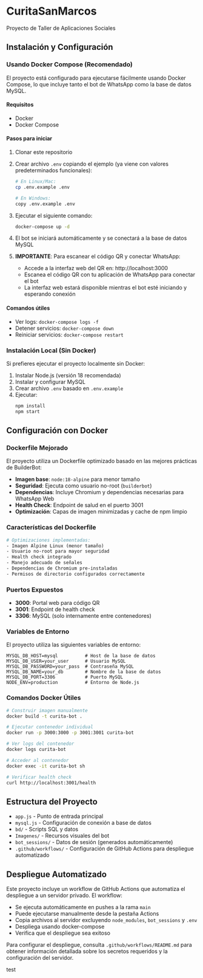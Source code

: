 # CuritaSanMarcos
Proyecto de Taller de Aplicaciones Sociales

## Instalación y Configuración

### Usando Docker Compose (Recomendado)

El proyecto está configurado para ejecutarse fácilmente usando Docker Compose, lo que incluye tanto el bot de WhatsApp como la base de datos MySQL.

#### Requisitos
- Docker
- Docker Compose

#### Pasos para iniciar
1. Clonar este repositorio
2. Crear archivo `.env` copiando el ejemplo (ya viene con valores predeterminados funcionales):

   ```bash
   # En Linux/Mac:
   cp .env.example .env
   
   # En Windows:
   copy .env.example .env
   ```

3. Ejecutar el siguiente comando:

   ```bash
   docker-compose up -d
   ```

4. El bot se iniciará automáticamente y se conectará a la base de datos MySQL

5. **IMPORTANTE**: Para escanear el código QR y conectar WhatsApp:
   - Accede a la interfaz web del QR en: http://localhost:3000
   - Escanea el código QR con tu aplicación de WhatsApp para conectar el bot
   - La interfaz web estará disponible mientras el bot esté iniciando y esperando conexión

#### Comandos útiles
- Ver logs: `docker-compose logs -f`
- Detener servicios: `docker-compose down`
- Reiniciar servicios: `docker-compose restart`

### Instalación Local (Sin Docker)

Si prefieres ejecutar el proyecto localmente sin Docker:

1. Instalar Node.js (versión 18 recomendada)
2. Instalar y configurar MySQL
3. Crear archivo `.env` basado en `.env.example`
4. Ejecutar:
   ```bash
   npm install
   npm start
   ```

## Configuración con Docker

### Dockerfile Mejorado

El proyecto utiliza un Dockerfile optimizado basado en las mejores prácticas de BuilderBot:

- **Imagen base**: `node:18-alpine` para menor tamaño
- **Seguridad**: Ejecuta como usuario no-root (`builderbot`)
- **Dependencias**: Incluye Chromium y dependencias necesarias para WhatsApp Web
- **Health Check**: Endpoint de salud en el puerto 3001
- **Optimización**: Capas de imagen minimizadas y cache de npm limpio

### Características del Dockerfile

```dockerfile
# Optimizaciones implementadas:
- Imagen Alpine Linux (menor tamaño)
- Usuario no-root para mayor seguridad
- Health check integrado
- Manejo adecuado de señales
- Dependencias de Chromium pre-instaladas
- Permisos de directorio configurados correctamente
```

### Puertos Expuestos

- **3000**: Portal web para código QR
- **3001**: Endpoint de health check
- **3306**: MySQL (solo internamente entre contenedores)

### Variables de Entorno

El proyecto utiliza las siguientes variables de entorno:

```env
MYSQL_DB_HOST=mysql          # Host de la base de datos
MYSQL_DB_USER=your_user      # Usuario MySQL
MYSQL_DB_PASSWORD=your_pass  # Contraseña MySQL
MYSQL_DB_NAME=your_db        # Nombre de la base de datos
MYSQL_DB_PORT=3306           # Puerto MySQL
NODE_ENV=production          # Entorno de Node.js
```

### Comandos Docker Útiles

```bash
# Construir imagen manualmente
docker build -t curita-bot .

# Ejecutar contenedor individual
docker run -p 3000:3000 -p 3001:3001 curita-bot

# Ver logs del contenedor
docker logs curita-bot

# Acceder al contenedor
docker exec -it curita-bot sh

# Verificar health check
curl http://localhost:3001/health
```

## Estructura del Proyecto

- `app.js` - Punto de entrada principal
- `mysql.js` - Configuración de conexión a base de datos
- `bd/` - Scripts SQL y datos
- `Imagenes/` - Recursos visuales del bot
- `bot_sessions/` - Datos de sesión (generados automáticamente)
- `.github/workflows/` - Configuración de GitHub Actions para despliegue automatizado

## Despliegue Automatizado

Este proyecto incluye un workflow de GitHub Actions que automatiza el despliegue a un servidor privado. El workflow:

- Se ejecuta automáticamente en pushes a la rama `main`
- Puede ejecutarse manualmente desde la pestaña Actions
- Copia archivos al servidor excluyendo `node_modules`, `bot_sessions` y `.env`
- Despliega usando docker-compose
- Verifica que el despliegue sea exitoso

Para configurar el despliegue, consulta `.github/workflows/README.md` para obtener información detallada sobre los secretos requeridos y la configuración del servidor.

test